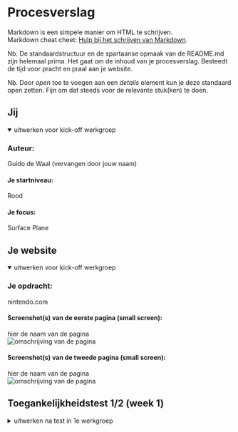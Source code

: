 # Procesverslag
Markdown is een simpele manier om HTML te schrijven.  
Markdown cheat cheet: [Hulp bij het schrijven van Markdown](https://github.com/adam-p/markdown-here/wiki/Markdown-Cheatsheet).

Nb. De standaardstructuur en de spartaanse opmaak van de README.md zijn helemaal prima. Het gaat om de inhoud van je procesverslag. Besteedt de tijd voor pracht en praal aan je website.

Nb. Door *open* toe te voegen aan een *details* element kun je deze standaard open zetten. Fijn om dat steeds voor de relevante stuk(ken) te doen.





## Jij

<details open>
  <summary>uitwerken voor kick-off werkgroep</summary>

  ### Auteur:
  Guido de Waal (vervangen door jouw naam)

  #### Je startniveau:
  Rood

  #### Je focus:
  Surface Plane
 
</details>





## Je website

<details open>
  <summary>uitwerken voor kick-off werkgroep</summary>

  ### Je opdracht:
  nintendo.com

  #### Screenshot(s) van de eerste pagina (small screen): 
  hier de naam van de pagina  
  <img src="readme-images/hele_pagina1.png" width="375px" alt="omschrijving van de pagina">

  #### Screenshot(s) van de tweede pagina (small screen):
  hier de naam van de pagina  
  <img src="readme-images/screenshotsite2.jpg" width="375px" alt="omschrijving van de pagina">
 
</details>



## Toegankelijkheidstest 1/2 (week 1)

<details>
  <summary>uitwerken na test in 1e werkgroep</summary>

  ### Bevindingen

  #### Screenreader
  Voor blinde mensen is de site slecht geoptimaliseerd. De tabs zijn wel goed. Maar voor sommige tekst en knoppen wordt er vanuit gegaan dat de pagina erbij wordt gezien. Zo is er bijvoorbeeld een knop met Read More. Maar je weet niet waar je meer over gaat lezen.

  Een aria label zou een oplossing kunnen zijn voor screenreaders. Zodat blinde mensen weten waar knoppen hun heen leiden als ze er op staan.


  #### Muis en Toetsenbord 
  Dit is vrij goed uitgewerkt. Alles wat je kan selecteren heeft een duidelijke tab state. Knoppen hebben zelfs nog een andere tab staat dan li elementen en nav elementen. Elementen zijn duidelijk verspreidt en er is een goed overzicht. Het contrast op de pagina is ook goed. Koppen hebben een hoog contrast ten opzichte van de achtergrond. En de buttons (rood) hebben net genoeg contrast ten opzichte van de achtergrond.
  Wel, zijn de nav elementen op de desktop site relatief klein.
  
  Sommige knoppen zouden wat groter kunnen. Vooral in de navigatie.

  


  #### Motoriek (shocks, elastiekjes)
  Met schocks is het wat lastig met de muis het navigatiemenu te navigeren. Deze knoppen zijn relatief wat kleiner.

 knoppen groter maken.


  #### Visueel (brillen, contrast, kleurenblind, dark/light). 
  Het contrast in de site is sterk, donker rood op wit springt goed uit er is ook genoeg ruimte overgelaten om deze er goed uit te laten springen. Knoppen zijn duidelijk knoppen. Iets wat verbetert zou kunnen worden is de items in het carrousel. Daar zijn de titels wat klein, waardoor het misschien lastig kan zijn om gemakkelijk te kunnen lezen. 

  De font size vergroten.



## Breakdownschets (week 1)

<details>
  <summary>uitwerken na afloop 2e werkgroep</summary>

  ### de hele pagina + menu + carrousel: 
  <img src="readme-images/fed_breakdown_schets_pagina1.jpg" width="375px" alt="breakdown van de hele pagina">

</details>





## Voortgang 1 (week 2)

<details>
  <summary>uitwerken voor 1e voortgang</summary>

  ### Stand van zaken
  
 Ik heb alle html geschreven, maar nog niet alle content erin gedaan. Ik heb de secties in css verschillende kleuren gegeven zodat er blokken ontstaan en ik makkelijk overzicht heb. Ik heb nog niet heel veel css geschreven.


  ### Verslag van meeting
  hier na afloop snel de uitkomsten van de meeting vastleggen
  
  - Kijken of ik inderdaad beide openklappende sub menu's erin wil hebben, aangezien dit een hoop moeite kost en het voor lelijke html zorgt.
  - Extra aandacht besteden aan custom properties.
  - Er mag maar 1 H1 op de pagina. Ik heb 1 h1 per section.

Ik moet vooral ook op de order van de html elementen letten. Ik heb nu alles op "chronologische" volgorde. Waardoor <img> elementen boven aan staan.





## Voortgang 2 (week 3)

<details>
  <summary>uitwerken voor 2e voortgang</summary>

  ### Stand van zaken
  
  De eerste pagina is bijna af. Ik moet het menu nog coderen mbv javascript en ik moet de footer nog vormgeven.
  Ik moet flex order nog aanpassen waardoor het voor screenreaders goed gelezen kan worden.
  Ik heb animaties toegevoegd voor hover states.
  Na de toegankelijkheid test, ben ik er achter gekomen dat sommige focus states niet goed werken. En dat tabindex niet de bedoeling is.
  Dit ga ik dus nog aanpassen.


  ### Agenda voor meeting
  samen met je groepje opstellen

  | student 1      | student 2          | student 3    | student 4        |
  | ---            | ---                | ---          | ---              |
  | dit bespreken  | en dit             | en ik dit    | en dan ik dat    |
  | en dat ook nog | dit als er tijd is | nog een punt | dit wil ik zeker |
  | ...            | ...                | ...          | ...              |


  ### Verslag van meeting
  hier na afloop snel de uitkomsten van de meeting vastleggen

  - Kijken of ik inderdaad beide openklappende sub menu's erin wil hebben, aangezien dit een hoop moeite kost en het voor lelijke html zorgt.
  - Extra aandacht besteden aan custom properties.
  - Er mag maar 1 H1 op de pagina. Ik heb 1 h1 per section.


</details>





## Toegankelijkheidstest 2/2 (week 4)

<details>
  <summary>uitwerken na test in 8e werkgroep</summary>

  ### Bevindingen
  Lijst met je bevindingen die in de test naar voren kwamen (geef ook aan wat er verbeterd is):

  #### Screenreader
  Ik heb sommige elementen de tabindex waarde gegeven. Dit is niet de bedoeling. Ook heb ik nog geen order in mn html en css. Waardoor die de elementen wel chronologisch voorleest, maar dat gaat ten koste van gebruiksvriendelijkheid voor screenreaders.

  Alle elementen die tabbaar moeten zijn moet een <a> bevatten ipv tabindex. En ik moet order toevoegen in css en de html volgorde aanpassen om deze goed werkend te krijgen voor screenreaders.


  #### Muis en Toetsenbord 
  De focus state is soms niet goed te zien. Dit komt waarschijnlijk door margins en overflows, hier moet ik dus nog even naar kijken. Verder hebben alle interactieve elementen een hover en focus state.
  <img src="readme-images/focusstate_error.jpg" width="375px" alt="Focusstate niet goed zichtbaar">

  Hoe het precies opgelost kan worden weet ik nog niet, dat moet ik nog even uitproberen. Trial and error.


  #### Motoriek (shocks, elastiekjes)
  Knoppen en de meeste tekst is goed te lezen bij alle brillen. Het enige wat opviel was dat in mijn artikel li elementen wat slechter te lezen waren met de blurrige bril. 

  Bij een hover het artikel iets vergroten. Waardoor de tekst beter te lezen is.


  #### Visueel (brillen, contrast, kleurenblind, dark/light). 
  De meeste dingen waren goed te lezen en te zien met alle brillen. Alleen de artikel li elementen waren wat minder goed te lezen.

  Dit kan opgelost worden met een hover state over de li elementen waar het artikeltje iets groter wordt, waardorr het beter te lezen is.

</details>





## Voortgang 3 (week 4)

<details>
  <summary>uitwerken voor 3e voortgang</summary>

  ### Stand van zaken
  hier dit ging goed & dit was lastig (neem ook screenshots op van delen van je website en code)


  ### Agenda voor meeting
  samen met je groepje opstellen

  | student 1      | student 2          | student 3    | student 4        |
  | ---            | ---                | ---          | ---              |
  | dit bespreken  | en dit             | en ik dit    | en dan ik dat    |
  | en dat ook nog | dit als er tijd is | nog een punt | dit wil ik zeker |
  | ...            | ...                | ...          | ...              |


  ### Verslag van meeting
  hier na afloop snel de uitkomsten van de meeting vastleggen

  - punt 1
  - punt 2
  - nog een punt
  - ...

</details>





## Eindgesprek (week 5)

<details>
  <summary>uitwerken voor eindgesprek</summary>

  ### Je uitkomst - karakteristiek screenshots:
  <img src="readme-images/dummy-plaatje.jpg" width="375px" alt="uitomst opdracht 1">


  ### Dit ging goed/Heb ik geleerd: 
  Korte omschrijving met plaatjes

  <img src="readme-images/dummy-plaatje.jpg" width="375px" alt="top">


  ### Dit was lastig/Is niet gelukt:
  Korte omschrijving met plaatjes

  <img src="readme-images/dummy-plaatje.jpg" width="375px" alt="bummer">
</details>





## Bronnenlijst

<details open>
  <summary>continu bijhouden terwijl je werkt</summary>

  Nb. Wees specifiek ('css-tricks' als bron is bijv. niet specifiek genoeg).

  1. https://css-tricks.com/content-jumping-avoid/
  2. pngitem.com (voor de logo's van de footer.
  3. ...

</details>
